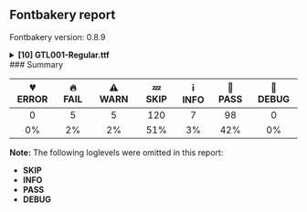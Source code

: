 ## Fontbakery report

Fontbakery version: 0.8.9

<details><summary><b>[10] GTL001-Regular.ttf</b></summary><div><details><summary>🔥 <b>FAIL:</b> Check Google Fonts glyph coverage. (<a href="https://font-bakery.readthedocs.io/en/stable/fontbakery/profiles/googlefonts.html#com.google.fonts/check/glyph_coverage">com.google.fonts/check/glyph_coverage</a>)</summary><div>


* 🔥 **FAIL** Missing required codepoints:

	- 0x2026 (HORIZONTAL ELLIPSIS)


	- 0x002A (ASTERISK)


	- 0x0023 (NUMBER SIGN)


	- 0x002F (SOLIDUS)


	- 0x005C (REVERSE SOLIDUS)


	- 0x007B (LEFT CURLY BRACKET)


	- 0x007D (RIGHT CURLY BRACKET)


	- 0x005B (LEFT SQUARE BRACKET)


	- 0x005D (RIGHT SQUARE BRACKET)


	- 0x201C (LEFT DOUBLE QUOTATION MARK)
 

	- And 245 more.

Use -F or --full-lists to disable shortening of long lists. [code: missing-codepoints]
</div></details><details><summary>🔥 <b>FAIL:</b> Check license file has good copyright string. (<a href="https://font-bakery.readthedocs.io/en/stable/fontbakery/profiles/googlefonts.html#com.google.fonts/check/license/OFL_copyright">com.google.fonts/check/license/OFL_copyright</a>)</summary><div>


* 🔥 **FAIL** First line in license file is:

"copyright 2022 eli heuer (https://github.com/eliheuer/gtl001)"

which does not match the expected format, similar to:

"Copyright 2022 The Familyname Project Authors (git url)" [code: bad-format]
</div></details><details><summary>🔥 <b>FAIL:</b> Copyright notices match canonical pattern in fonts (<a href="https://font-bakery.readthedocs.io/en/stable/fontbakery/profiles/googlefonts.html#com.google.fonts/check/font_copyright">com.google.fonts/check/font_copyright</a>)</summary><div>


* 🔥 **FAIL** Name Table entry: Copyright notices should match a pattern similar to: "Copyright 2019 The Familyname Project Authors (git url)"
But instead we have got:
"Copyright 2022 Eli Heuer (https://github.com/eliheuer/GTL001)" [code: bad-notice-format]
</div></details><details><summary>🔥 <b>FAIL:</b> Checking OS/2 Metrics match hhea Metrics. (<a href="https://font-bakery.readthedocs.io/en/stable/fontbakery/profiles/universal.html#com.google.fonts/check/os2_metrics_match_hhea">com.google.fonts/check/os2_metrics_match_hhea</a>)</summary><div>


* 🔥 **FAIL** OS/2 sTypoAscender (700) and hhea ascent (1200) must be equal. [code: ascender]
</div></details><details><summary>🔥 <b>FAIL:</b> Space and non-breaking space have the same width? (<a href="https://font-bakery.readthedocs.io/en/stable/fontbakery/profiles/hmtx.html#com.google.fonts/check/whitespace_widths">com.google.fonts/check/whitespace_widths</a>)</summary><div>


* 🔥 **FAIL** Space and non-breaking space have differing width: The space glyph named space is 200 font units wide, non-breaking space named (uni00A0) is 300 font units wide, and both should be positive and the same. GlyphsApp has "Sidebearing arithmetic" (https://glyphsapp.com/tutorials/spacing) which allows you to set the non-breaking space width to always equal the space width. [code: different-widths]
</div></details><details><summary>⚠ <b>WARN:</b> Ensure fonts have ScriptLangTags declared on the 'meta' table. (<a href="https://font-bakery.readthedocs.io/en/stable/fontbakery/profiles/googlefonts.html#com.google.fonts/check/meta/script_lang_tags">com.google.fonts/check/meta/script_lang_tags</a>)</summary><div>


* ⚠ **WARN** This font file does not have a 'meta' table. [code: lacks-meta-table]
</div></details><details><summary>⚠ <b>WARN:</b> Check font contains no unreachable glyphs (<a href="https://font-bakery.readthedocs.io/en/stable/fontbakery/profiles/universal.html#com.google.fonts/check/unreachable_glyphs">com.google.fonts/check/unreachable_glyphs</a>)</summary><div>


* ⚠ **WARN** The following glyphs could not be reached by codepoint or substitution rules:

	- NULL 

	- And CR
 [code: unreachable-glyphs]
</div></details><details><summary>⚠ <b>WARN:</b> Check if each glyph has the recommended amount of contours. (<a href="https://font-bakery.readthedocs.io/en/stable/fontbakery/profiles/universal.html#com.google.fonts/check/contour_count">com.google.fonts/check/contour_count</a>)</summary><div>


* ⚠ **WARN** This check inspects the glyph outlines and detects the total number of contours in each of them. The expected values are infered from the typical ammounts of contours observed in a large collection of reference font families. The divergences listed below may simply indicate a significantly different design on some of your glyphs. On the other hand, some of these may flag actual bugs in the font such as glyphs mapped to an incorrect codepoint. Please consider reviewing the design and codepoint assignment of these to make sure they are correct.

The following glyphs do not have the recommended number of contours:

	- Glyph name: eight	Contours detected: 1	Expected: 3

	- Glyph name: A	Contours detected: 1	Expected: 2

	- Glyph name: B	Contours detected: 1	Expected: 2 or 3

	- Glyph name: D	Contours detected: 1	Expected: 2

	- Glyph name: O	Contours detected: 1	Expected: 2

	- Glyph name: Q	Contours detected: 1	Expected: 2

	- Glyph name: a	Contours detected: 1	Expected: 2

	- Glyph name: b	Contours detected: 1	Expected: 2

	- Glyph name: d	Contours detected: 1	Expected: 2

	- Glyph name: e	Contours detected: 1	Expected: 2 

	- And 22 more.

Use -F or --full-lists to disable shortening of long lists.
 [code: contour-count]
</div></details><details><summary>⚠ <b>WARN:</b> Are there any misaligned on-curve points? (<a href="https://font-bakery.readthedocs.io/en/stable/fontbakery/profiles/<Section: Outline Correctness Checks>.html#com.google.fonts/check/outline_alignment_miss">com.google.fonts/check/outline_alignment_miss</a>)</summary><div>


* ⚠ **WARN** The following glyphs have on-curve points which have potentially incorrect y coordinates:

	* ampersand (U+0026): X=239.0,Y=-2.0 (should be at baseline 0?)

	* T (U+0054): X=425.0,Y=699.0 (should be at cap-height 700?)

	* T (U+0054): X=425.0,Y=699.0 (should be at ascender 700?)

	* t (U+0074): X=425.0,Y=699.0 (should be at cap-height 700?) 

	* And t (U+0074): X=425.0,Y=699.0 (should be at ascender 700?) [code: found-misalignments]
</div></details><details><summary>⚠ <b>WARN:</b> Do outlines contain any semi-vertical or semi-horizontal lines? (<a href="https://font-bakery.readthedocs.io/en/stable/fontbakery/profiles/<Section: Outline Correctness Checks>.html#com.google.fonts/check/outline_semi_vertical">com.google.fonts/check/outline_semi_vertical</a>)</summary><div>


* ⚠ **WARN** The following glyphs have semi-vertical/semi-horizontal lines:

	* B (U+0042): L<<15.0,20.0>--<16.0,340.0>>

	* C (U+0043): L<<363.0,340.0>--<643.0,339.0>>

	* G (U+0047): L<<351.0,352.0>--<650.0,350.0>>

	* T (U+0054): L<<35.0,700.0>--<425.0,699.0>>

	* ampersand (U+0026): L<<590.0,0.0>--<239.0,-2.0>>

	* b (U+0062): L<<15.0,20.0>--<16.0,340.0>>

	* c (U+0063): L<<363.0,340.0>--<643.0,339.0>>

	* g (U+0067): L<<351.0,352.0>--<650.0,350.0>>

	* t (U+0074): L<<35.0,700.0>--<425.0,699.0>> 

	* And two (U+0032): L<<265.0,501.0>--<25.0,500.0>> [code: found-semi-vertical]
</div></details><br></div></details>
### Summary

| 💔 ERROR | 🔥 FAIL | ⚠ WARN | 💤 SKIP | ℹ INFO | 🍞 PASS | 🔎 DEBUG |
|:-----:|:----:|:----:|:----:|:----:|:----:|:----:|
| 0 | 5 | 5 | 120 | 7 | 98 | 0 |
| 0% | 2% | 2% | 51% | 3% | 42% | 0% |

**Note:** The following loglevels were omitted in this report:
* **SKIP**
* **INFO**
* **PASS**
* **DEBUG**
